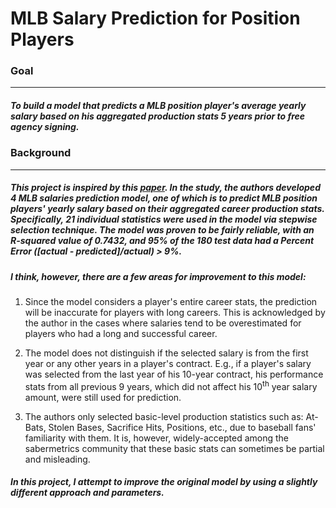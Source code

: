 # __MLB Salary Prediction for Position Players__

### __Goal__
---
##### To build a model that predicts a MLB position player's average yearly salary based on his aggregated production stats 5 years prior to free agency signing.

### __Background__
---
##### This project is inspired by this [paper](http://article.sapub.org/10.5923.j.sports.20150502.02.html). In the study, the authors developed 4 MLB salaries prediction model, one of which is to predict MLB position players' yearly salary based on their aggregated career production stats. Specifically, 21 individual statistics were used in the model via stepwise selection technique. The model was proven to be fairly reliable, with an R-squared value of 0.7432, and 95% of the 180 test data had a Percent Error ([actual - predicted]/actual) > 9%.

##### I think, however, there are a few areas for improvement to this model:

1. Since the model considers a player's entire career stats, the prediction will be inaccurate for players with long careers. This is acknowledged by the author in the cases where salaries tend to be overestimated for players who had a long and successful career.

2. The model does not distinguish if the selected salary  is from the first year or any other years in a player's contract. E.g., if a player's salary was selected from the last year of his 10-year contract, his performance stats from all previous 9 years, which did not affect his 10<sup>th</sup> year salary amount, were still used for prediction.

3. The authors only selected basic-level production statistics such as: At-Bats, Stolen Bases, Sacrifice Hits, Positions, etc., due to baseball fans' familiarity with them. It is, however, widely-accepted among the sabermetrics community that these basic stats can sometimes be partial and misleading.

##### In this project, I attempt to improve the original model by using a slightly different approach and parameters.

